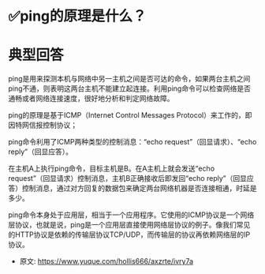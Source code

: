 # ✅ping的原理是什么？
<!--page header-->

<a name="WMiwg"></a>
# 典型回答
ping是用来探测本机与网络中另一主机之间是否可达的命令，如果两台主机之间ping不通，则表明这两台主机不能建立起连接。利用ping命令可以检查网络是否通畅或者网络连接速度，很好地分析和判定网络故障。

ping的原理是基于ICMP（Internet Control Messages Protocol）来工作的，即因特网信报控制协议；

ping命令利用了ICMP两种类型的控制消息：“echo request”（回显请求）、“echo reply”（回显应答）。

在主机A上执行ping命令，目标主机是B。在A主机上就会发送“echo request”（回显请求）控制消息，主机B正确接收后即发回“echo reply”（回显应答）控制消息，通过对方回复的数据包来确定两台网络机器是否连接相通，时延是多少。

ping命令本身处于应用层，相当于一个应用程序。它使用的ICMP协议是一个网络层协议，也就是说，ping是一个应用层直接使用网络层协议的例子。像我们常见的HTTP协议是依赖的传输层协议TCP/UDP，而传输层的协议再依赖网络层的IP协议。



<!--page footer-->
- 原文: <https://www.yuque.com/hollis666/axzrte/ivry7a>